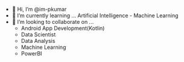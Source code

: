 - 👋 Hi, I’m @im-pkumar
- 🌱 I’m currently learning ... Artificial Intelligence - Machine Learning
- 💞️ I’m looking to collaborate on ...
    - Android App Development(Kotlin)
    - Data Scientist
    - Data Analysis
    - Machine Learning
    - PowerBI    

<!---
im-pkumar/im-pkumar is a ✨ special ✨ repository because its `README.md` (this file) appears on your GitHub profile.
You can click the Preview link to take a look at your changes.
--->
